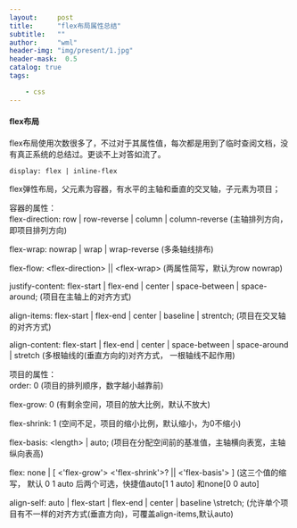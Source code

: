 ```yaml
---
layout:     post
title:      "flex布局属性总结"
subtitle:   ""
author:     "wml"
header-img: "img/present/1.jpg"
header-mask:  0.5
catalog: true
tags:

    - css
---
```


#### flex布局

flex布局使用次数很多了，不过对于其属性值，每次都是用到了临时查阅文档，没有真正系统的总结过。更谈不上对答如流了。

`display: flex | inline-flex`

flex弹性布局，父元素为容器，有水平的主轴和垂直的交叉轴，子元素为项目；

容器的属性：  
flex-direction: row | row-reverse | column | column-reverse (主轴排列方向，即项目排列方向)

flex-wrap: nowrap \| wrap \| wrap-reverse (多条轴线排布)

flex-flow: \<flex-direction> || \<flex-wrap> (两属性简写，默认为row nowrap)

justify-content: flex-start \| flex-end \| center \| space-between \| space-around; (项目在主轴上的对齐方式)

align-items: flex-start \| flex-end \| center \| baseline \| strentch; (项目在交叉轴的对齐方式)

align-content: flex-start \| flex-end \| center \| space-between \| space-around \| stretch (多根轴线的(垂直方向的)对齐方式， 一根轴线不起作用)

项目的属性：  
order: 0 (项目的排列顺序，数字越小越靠前)

flex-grow: 0 (有剩余空间，项目的放大比例，默认不放大)

flex-shrink: 1 (空间不足，项目的缩小比例，默认缩小，为0不缩小)

flex-basis: \<length> \| auto; (项目在分配空间前的基准值，主轴横向表宽，主轴纵向表高)

flex: none \| \[ \<'flex-grow'> \<'flex-shrink'>? \|\| \<'flex-basis'> ] (这三个值的缩写， 默认 0 1 auto 后两个可选，快捷值auto[1 1 auto] 和none[0 0 auto]

align-self: auto \| flex-start \| flex-end \| center \| baseline \stretch; (允许单个项目有不一样的对齐方式(垂直方向)，可覆盖align-items,默认auto)
